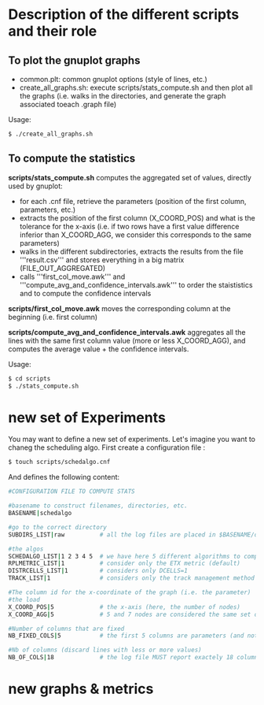 # Description of the different scripts and their role

## To plot the gnuplot graphs

* common.plt: common gnuplot options (style of lines, etc.)
* create_all_graphs.sh: execute scripts/stats_compute.sh and then plot all the graphs (i.e. walks in the directories, and generate the graph associated toeach .graph file)

Usage:
```bash
$ ./create_all_graphs.sh
```

## To compute the statistics

**scripts/stats_compute.sh** computes the aggregated set of values, directly used by gnuplot:
* for each .cnf file, retrieve the parameters (position of the first column, parameters, etc.)
* extracts the position of the first column (X_COORD_POS) and what is the tolerance for the x-axis (i.e. if two rows have a first value difference inferior than X_COORD_AGG, we consider this corresponds to the same parameters) 
* walks in the different subdirectories, extracts the results from the file '''result.csv''' and stores everything in a big matrix (FILE_OUT_AGGREGATED)
* calls '''first_col_move.awk''' and '''compute_avg_and_confidence_intervals.awk''' to order the staististics and to compute the confidence intervals


**scripts/first_col_move.awk** moves the corresponding column at the beginning (i.e. first column)


**scripts/compute_avg_and_confidence_intervals.awk** aggregates all the lines with the same first column value (more or less X_COORD_AGG), and computes the average value + the confidence intervals.


Usage:
```bash
$ cd scripts
$ ./stats_compute.sh
```


# new set of Experiments

You may want to define a new set of experiments. Let's imagine you want to chaneg the scheduling algo. First create a configuration file :
```bash
$ touch scripts/schedalgo.cnf
```

And defines the following content:
```bash
#CONFIGURATION FILE TO COMPUTE STATS

#basename to construct filenames, directories, etc.
BASENAME|schedalgo

#go to the correct directory
SUBDIRS_LIST|raw          # all the log files are placed in $BASENAME/data/raw

#the algos
SCHEDALGO_LIST|1 2 3 4 5  # we have here 5 different algorithms to compare
RPLMETRIC_LIST|1          # consider only the ETX metric (default)
DISTRCELLS_LIST|1         # considers only DCELLS=1
TRACK_LIST|1              # considers only the track management method 1

#The column id for the x-coordinate of the graph (i.e. the parameter)
#the load
X_COORD_POS|5             # the x-axis (here, the number of nodes)
X_COORD_AGG|5             # 5 and 7 nodes are considered the same set of parameters (a few nodes have probably crashed)

#Number of columns that are fixed 
NB_FIXED_COLS|5           # the first 5 columns are parameters (and not metrics) -> they are fixed

#Nb of columns (discard lines with less or more values)
NB_OF_COLS|18             # the log file MUST report exactely 18 columns (else, this log file is discarded)

```




# new graphs & metrics 

